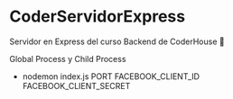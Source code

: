 # CoderServidorExpress
Servidor en Express del curso Backend de CoderHouse 🚀

Global Process y Child Process

- nodemon index.js PORT FACEBOOK_CLIENT_ID FACEBOOK_CLIENT_SECRET